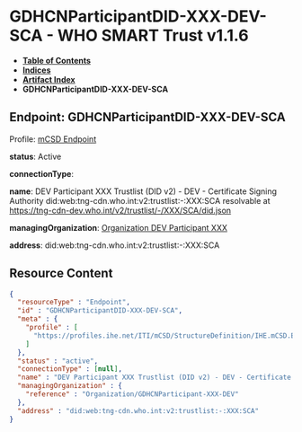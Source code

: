 # GDHCNParticipantDID-XXX-DEV-SCA - WHO SMART Trust v1.1.6

* [**Table of Contents**](toc.md)
* [**Indices**](indices.md)
* [**Artifact Index**](artifacts.md)
* **GDHCNParticipantDID-XXX-DEV-SCA**

## Endpoint: GDHCNParticipantDID-XXX-DEV-SCA

Profile: [mCSD Endpoint](https://profiles.ihe.net/ITI/mCSD/4.0.0/StructureDefinition-IHE.mCSD.Endpoint.html)

**status**: Active

**connectionType**: 

**name**: DEV Participant XXX Trustlist (DID v2) - DEV - Certificate Signing Authority did:web:tng-cdn.who.int:v2:trustlist:-:XXX:SCA resolvable at https://tng-cdn-dev.who.int/v2/trustlist/-/XXX/SCA/did.json

**managingOrganization**: [Organization DEV Participant XXX](Organization-GDHCNParticipant-XXX-DEV.md)

**address**: did:web:tng-cdn.who.int:v2:trustlist:-:XXX:SCA



## Resource Content

```json
{
  "resourceType" : "Endpoint",
  "id" : "GDHCNParticipantDID-XXX-DEV-SCA",
  "meta" : {
    "profile" : [
      "https://profiles.ihe.net/ITI/mCSD/StructureDefinition/IHE.mCSD.Endpoint"
    ]
  },
  "status" : "active",
  "connectionType" : [null],
  "name" : "DEV Participant XXX Trustlist (DID v2) - DEV - Certificate Signing Authority\ndid:web:tng-cdn.who.int:v2:trustlist:-:XXX:SCA\nresolvable at https://tng-cdn-dev.who.int/v2/trustlist/-/XXX/SCA/did.json",
  "managingOrganization" : {
    "reference" : "Organization/GDHCNParticipant-XXX-DEV"
  },
  "address" : "did:web:tng-cdn.who.int:v2:trustlist:-:XXX:SCA"
}

```
